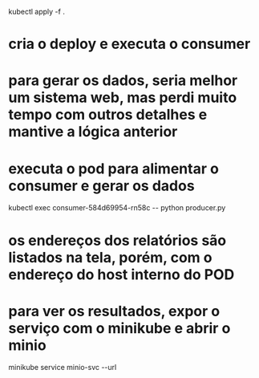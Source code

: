 kubectl apply -f .

# cria o deploy e executa o consumer
# para gerar os dados, seria melhor um sistema web, mas perdi muito tempo com outros detalhes e mantive a lógica anterior
# executa o pod para alimentar o consumer e gerar os dados

kubectl exec consumer-584d69954-rn58c -- python producer.py

# os endereços dos relatórios são listados na tela, porém, com o endereço do host interno do POD
# para ver os resultados, expor o serviço com o minikube e abrir o minio

minikube service minio-svc --url